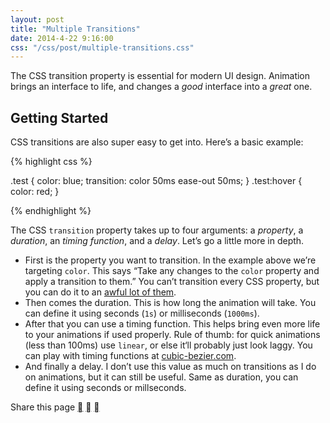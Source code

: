 ```yaml
---
layout: post
title: "Multiple Transitions"
date: 2014-4-22 9:16:00
css: "/css/post/multiple-transitions.css"
---
```


The CSS transition property is essential for modern UI design. Animation brings an interface to life, and changes a *good* interface into a *great* one.

## Getting Started

CSS transitions are also super easy to get into. Here’s a basic example:

{% highlight css %}

.test {
	color: blue;
	transition: color 50ms ease-out 50ms;
}
.test:hover {
	color: red;
}

{% endhighlight %}

The CSS `transition` property takes up to four arguments: a *property*, a *duration*, an *timing function*, and a *delay*. Let’s go a little more in depth.

* First is the property you want to transition. In the example above we’re targeting `color`. This says “Take any changes to the `color` property and apply a transition to them.” You can’t transition every CSS property, but you can do it to an [awful lot of them](http://leaverou.github.io/animatable/).
* Then comes the duration. This is how long the animation will take. You can define it using seconds (`1s`) or milliseconds (`1000ms`).
* After that you can use a timing function. This helps bring even more life to your animations if used properly. Rule of thumb: for quick animations (less than 100ms) use `linear`, or else it‘ll probably just look laggy. You can play with timing functions at [cubic-bezier.com](http://cubic-bezier.com/).
* And finally a delay. I don’t use this value as much on transitions as I do on animations, but it can still be useful. Same as duration, you can define it using seconds or millseconds.


<p class="special-share" id="specialShare">
	Share this page
	<a href="#" class="first"></a>
	<a href="#" class="second"></a>
	<a href="#" class="third"></a>
</p>